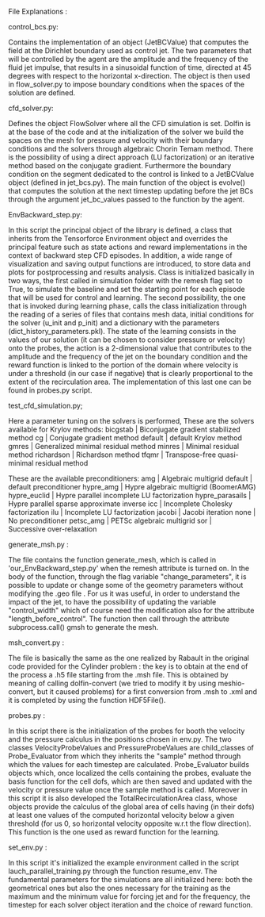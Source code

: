 File Explanations :

control_bcs.py: 

Contains the implementation of an object (JetBCValue) that computes the field at the Dirichlet boundary used as control jet. The two parameters that will be controlled by the agent are the amplitude and the frequency of the fluid jet impulse, that results in a sinusoidal function of time, directed at 45 degrees with respect to the horizontal x-direction.
The object is then used in flow_solver.py to impose boundary conditions when the spaces of the solution are defined.

cfd_solver.py: 

Defines the object FlowSolver where all the CFD simulation is set. Dolfin is at the base of the code and at the initialization of the solver we build the spaces on the mesh for pressure and velocity with their boundary conditions and the solvers through algebraic Chorin Temam method.
There is the possibility of using a direct approach (LU factorization) or an iterative method based on the conjugate gradient.
Furthermore the boundary condition on the segment dedicated to the control is linked to a JetBCValue object (defined in jet_bcs.py). 
The main function of the object is evolve() that computes the solution at the next timestep updating before the jet BCs through the argument jet_bc_values passed to the function by the agent.


EnvBackward_step.py:

In this script the principal object of the library is defined, a class that inherits from the Tensorforce Environment object and overrides the principal feature such as state actions and reward implementations in the context of backward step CFD episodes. In addition, a wide range of visualization and saving output functions are introduced, to store data and plots for postprocessing and results analysis. 
Class is initialized basically in two ways, the first called in simulation folder with the remesh flag set to True, to simulate the baseline and set the starting point for each episode that will be used for control and learning. The second possibility, the one that is invoked during learning phase, calls the class initialization through the reading of a series of files that contains mesh data, initial conditions for the solver (u_init and p_init) and a dictionary with the parameters (dict_history_parameters.pkl).
The state of the learning consists in the values of our solution (it can be chosen to consider pressure or velocity) onto the probes, the action is a 2-dimensional value that contributes to the amplitude and the frequency of the jet on the boundary condition and the reward function is linked to the portion of the domain where velocity is under a threshold (in our case if negative) that is clearly proportional to the extent of the recirculation area. The implementation of this last one can be found in probes.py script.


test_cfd_simulation.py;

Here a parameter tuning on the solvers is performed, 
These are the solvers available for Krylov methods:
bicgstab      		|  Biconjugate gradient stabilized method 
cg            	 	|  Conjugate gradient method 
default        		|  default Krylov method
gmres         	 	|  Generalized minimal residual method
minres         		|  Minimal residual method
richardson     		|  Richardson method
tfqmr          		|  Transpose-free quasi-minimal residual method

These are the available preconditioners:
amg              		|  Algebraic multigrid
default          		|  default preconditioner
hypre_amg       		|  Hypre algebraic multigrid (BoomerAMG)
hypre_euclid     		|  Hypre parallel incomplete LU factorization
hypre_parasails  	        |  Hypre parallel sparse approximate inverse 
icc              		|  Incomplete Cholesky factorization
ilu              		|  Incomplete LU factorization
jacobi          	 	|  Jacobi iteration 
none             		|  No preconditioner
petsc_amg        		|  PETSc algebraic multigrid
sor              		|  Successive over-relaxation

generate_msh.py :

The file contains the function generate_mesh, which is called in 'our_EnvBackward_step.py' when the remesh attribute is turned on.
In the body of the function, through the flag variable "change_parameters", it is possible to update or change some of the geometry parameters without modifying the .geo file . For us it was useful, in order to understand the impact of the jet, to have the possibility of updating the variable "control_width" which of course need the modification also for the attribute "length_before_control".
The function then call through the attribute subprocess.call() gmsh to generate the mesh.


msh_convert.py : 

The file is basically the same as the one realized by Rabault in the original code provided for the Cylinder problem : the key is to obtain at the end of the process a .h5 file starting from the .msh file. This is obtained by meaning of calling dolfin-convert (we tried to modify it by using meshio-convert, but it caused problems) for a first conversion from .msh to .xml and it is completed by using the function HDF5File().

probes.py :

In this script there is the initialization of the probes for booth the velocity and the pressure calculus in the positions chosen in env.py. The two classes VelocityProbeValues and PressureProbeValues are child_classes of Probe_Evaluator from which they inherits the "sample" method through which the values for each timestep are calculated. Probe_Evaluator builds objects which, once localized the cells containing the probes, evaluate the basis function for the cell dofs, which are then saved and updated with the velocity or pressure value once the sample method is called. 
Moreover in this script it is also developed the TotalRecirculationArea class, whose objects provide the calculus of the global area of cells having (in their dofs) at least one values of the computed horizontal velocity below a given threshold (for us 0, so horizontal velocity opposite w.r.t the flow direction). This function is the one used as reward function for the learning. 


set_env.py :

In this script it's initialized the example environment called in the script lauch_parallel_training.py through the function resume_env.
The fundamental parameters for the simulations are all initialized here: both the geometrical ones but also the ones necessary for the training as the maximum and the minimum value for forcing jet and for the frequency, the timestep for each solver object iteration and the choice of reward function.
